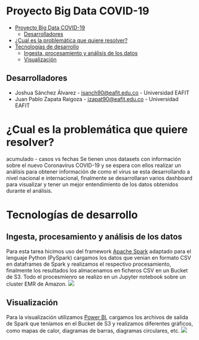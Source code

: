 # Proyecto Big Data COVID-19

- [Proyecto Big Data COVID-19](#proyecto-big-data-covid-19)
  * [Desarrolladores](#desarrolladores)
- [¿Cual es la problemática que quiere resolver?](#-cual-es-la-problem-tica-que-quiere-resolver-)
- [Tecnologías de desarrollo](#tecnolog-as-de-desarrollo)
  * [Ingesta, procesamiento y análisis de los datos](#ingesta--procesamiento-y-an-lisis-de-los-datos)
  * [Visualización](#visualizaci-n)


## Desarrolladores

- Joshua Sánchez Álvarez - jsanch90@eafit.edu.co - Universidad EAFIT
- Juan Pablo Zapata Raigoza - jzapat90@eafit.edu.co - Universidad EAFIT

# ¿Cual es la problemática que quiere resolver?

acumulado - casos vs fechas
Se tienen unos datasets con información sobre el nuevo Coronavirus COVID-19 y se espera con ellos realizar un análisis para obtener información de como el virus se esta desarrollando a nivel nacional e internacional, finalmente se desarrollaran varios dashboard para visualizar y tener un mejor entendimiento de los datos obtenidos durante el análisis.

# Tecnologías de desarrollo

## Ingesta, procesamiento y análisis de los datos
Para esta tarea hicimos uso del framework [Apache Spark](https://spark.apache.org/) adaptado para el lenguaje Python (PySpark) cargamos los datos que venian en formato CSV en dataframes de Spark y realizamos el respectivo procesamiento, finalmente los resultados los almacenamos en ficheros CSV en un Bucket de S3. Todo el procesmienro se realizo en un Jupyter notebook sobre un cluster EMR de Amazon.
![](https://www.bigdata.uma.es/wp-content/uploads/2020/02/apache-spark-825x460.jpg)

## Visualización
Para la visualización utilizamos [Power BI](https://powerbi.microsoft.com/es-es/), cargamos los archivos de salida de Spark que teníamos en el Bucket de S3 y realizamos diferentes gráficos, como mapas de calor, diagramas de barras, diagramas circulares, etc.
![](https://businessdataschool.com/wp-content/uploads/2019/02/power-bi-2-0-logo.png)
